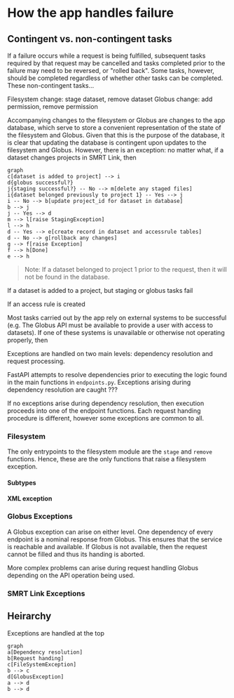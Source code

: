 # How the app handles failure

## Contingent vs. non-contingent tasks

If a failure occurs while a request is being fulfilled, subsequent tasks required by that request may be cancelled and tasks completed prior to the failure may need to be reversed, or "rolled back".
Some tasks, however, should be completed regardless of whether other tasks can be completed.
These non-contingent tasks...

Filesystem change: stage dataset, remove dataset
Globus change: add permission, remove permission

Accompanying changes to the filesystem or Globus are changes to the app database, which serve to store a convenient representation of the state of the filesystem and Globus.
Given that this is the purpose of the database, it is clear that updating the database is contingent upon updates to the filesystem and Globus.
However, there is an exception: no matter what, if a dataset changes projects in SMRT Link, then 
```mermaid
graph
c[dataset is added to project] --> i
d{globus successful?}
j{staging successful?} -- No --> m[delete any staged files]
i{dataset belonged previously to project 1} -- Yes --> j
i -- No --> b[update project_id for dataset in database]
b --> j
j -- Yes --> d
m --> l[raise StagingException]
l --> h
d -- Yes --> e[create record in dataset and accessrule tables]
d -- No --> g[rollback any changes]
g --> f[raise Exception]
f --> h[Done]
e --> h
```
> Note: If a dataset belonged to project 1 prior to the request, then it will not be found in the database.

If a dataset is added to a project, but staging or globus tasks fail

If an access rule is created

Most tasks carried out by the app rely on external systems to be successful (e.g. The Globus API must be available to provide a user with access to datasets).
If one of these systems is unavailable or otherwise not operating properly, then 

Exceptions are handled on two main levels: dependency resolution and request processing.

FastAPI attempts to resolve dependencies prior to executing the logic found in the main functions in `endpoints.py`.
Exceptions arising during dependency resolution are caught ???

If no exceptions arise during dependency resolution, then execution proceeds into one of the endpoint functions.
Each request handing procedure is different, however some exceptions are common to all.

### Filesystem

The only entrypoints to the filesystem module are the `stage` and `remove` functions.
Hence, these are the only functions that raise a filesystem exception.

#### Subtypes

**XML exception**

### Globus Exceptions

A Globus exception can arise on either level.
One dependency of every endpoint is a nominal response from Globus.
This ensures that the service is reachable and available.
If Globus is not available, then the request cannot be filled and thus its handing is aborted.

More complex problems can arise during request handling Globus depending on the API operation being used.


### SMRT Link Exceptions



## Heirarchy

Exceptions are handled at the top 

```mermaid
graph
a[Dependency resolution]
b[Request handing]
c[FileSystemException]
b --> c
d[GlobusException]
a --> d
b --> d
```